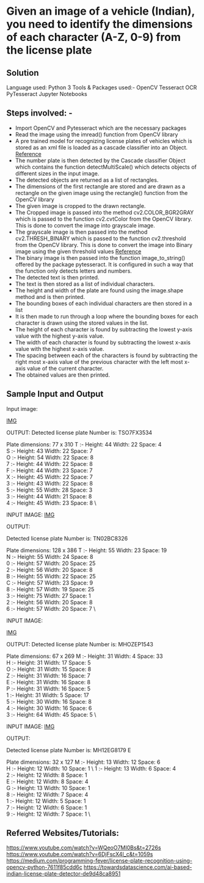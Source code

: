 

# Given an image of a vehicle (Indian), you need to identify the dimensions of each character (A-Z, 0-9) from the license plate

## Solution
Language used: Python 3
Tools  & Packages used:- OpenCV
			      Tesseract OCR
			      PyTesseract
			      Jupyter Notebooks

## Steps involved: -
*	Import OpenCV and Pytesseract which are the necessary packages
*	Read the image using the imread() function from OpenCV library
*	A pre trained model for recognizing license plates of vehicles which is stored as an xml file is loaded as a cascade classifier into an Object. [Reference](https://docs.opencv.org/3.4/db/d28/tutorial_cascade_classifier.html)
*	The number plate is then detected by the Cascade classifier Object which contains the function detectMultiScale() which detects objects of different sizes in the input image. 
*	The detected objects are returned as a list of rectangles.
*	The dimensions of the first rectangle are stored and are drawn as a rectangle on the given image using the rectangle() function from the OpenCV library
*	The given image is cropped to the drawn rectangle.
*	The Cropped image is passed into the method cv2.COLOR_BGR2GRAY which is passed to the function cv2.cvtColor from the OpenCV library. This is done to convert the image into grayscale image.
*	The grayscale image is then passed into the method cv2.THRESH_BINARY which is passed to the function cv2.threshold from the OpenCV library. This is done to convert the image into Binary image using the given threshold values [Reference](https://docs.opencv.org/master/d7/d4d/tutorial_py_thresholding.html)
*	The binary image is then passed into the function image_to_string() offered by  the package  pytesseract. It is configured in such a way that the function only detects letters and numbers.
*	The detected text is then printed.
*	The text is then stored as a list of individual characters.
*	The height and width of the plate are found using the image.shape method and is then printed.
*	The bounding boxes of each individual characters are then stored in a list
*	It is then made to run through a loop where the bounding boxes for each character is drawn using the stored values in the list.
*	The height of each character is found by subtracting the lowest y-axis value with the highest y-axis value.
*	The width of each character is found by subtracting the lowest x-axis value with the highest x-axis value.
*	The spacing between each of the characters is found by subtracting the right most x-axis value of the previous character with the left most x-axis value of the current character.
*	The obtained values are then printed.

## Sample Input and Output

Input image:

 [IMG](https://github.com/rahulrk2303/Assignment-for-2nd-and-3rd-year-IT-students/blob/main/input_images/img31.png)

OUTPUT:
Detected license plate Number is: TSO7FX3534

Plate dimensions: 77 x 310
T :- Height: 44  Width: 22  Space: 4 \
S :- Height: 43  Width: 22  Space: 7 \
O :- Height: 54  Width: 22  Space: 8 \
7 :- Height: 44  Width: 22  Space: 8 \
F :- Height: 44  Width: 23  Space: 7 \
X :- Height: 45  Width: 22  Space: 7 \
3 :- Height: 43  Width: 22  Space: 8 \
5 :- Height: 55  Width: 28  Space: 3 \
3 :- Height: 44  Width: 21  Space: 8 \
4 :- Height: 45  Width: 23  Space: 8 \

 
INPUT IMAGE:
 [IMG](https://github.com/rahulrk2303/Assignment-for-2nd-and-3rd-year-IT-students/blob/main/input_images/IMG_20200801_160718.jpg)

OUTPUT:

Detected license plate Number is: TN02BC8326

Plate dimensions: 128 x 386
T :- Height: 55  Width: 23  Space: 19 \
N :- Height: 55  Width: 24  Space: 8 \
0 :- Height: 57  Width: 20  Space: 25 \
2 :- Height: 56  Width: 20  Space: 8 \
B :- Height: 55  Width: 22  Space: 25 \
C :- Height: 57  Width: 23  Space: 9 \
8 :- Height: 57  Width: 19  Space: 25 \
3 :- Height: 75  Width: 27  Space: 1 \
2 :- Height: 56  Width: 20  Space: 8 \
6 :- Height: 57  Width: 20  Space: 7 \

 


INPUT IMAGE:

 [IMG](https://github.com/rahulrk2303/Assignment-for-2nd-and-3rd-year-IT-students/blob/main/input_images/1596049634587.png)

OUTPUT:
Detected license plate Number is: MHOZEP1543

Plate dimensions: 67 x 269
M :- Height: 31  Width: 4  Space: 33 \
H :- Height: 31  Width: 17  Space: 5 \
O :- Height: 31  Width: 15  Space: 8 \
Z :- Height: 31  Width: 16  Space: 7 \
E :- Height: 31  Width: 16  Space: 8 \
P :- Height: 31  Width: 16  Space: 5 \
1 :- Height: 31  Width: 5  Space: 17 \
5 :- Height: 30  Width: 16  Space: 8 \
4 :- Height: 30  Width: 16  Space: 6 \
3 :- Height: 64  Width: 45  Space: 5 \
 



INPUT IMAGE:
[IMG](https://github.com/rahulrk2303/Assignment-for-2nd-and-3rd-year-IT-students/blob/main/input_images/7.png)
 

OUTPUT:

Detected license plate Number is: MH12EG8179 E

Plate dimensions: 32 x 127
M :- Height: 13  Width: 12  Space: 6 \
H :- Height: 12  Width: 10  Space: 1 \ 
1 :- Height: 13  Width: 6  Space: 4  \
2 :- Height: 12  Width: 8  Space: 1 \
E :- Height: 12  Width: 8  Space: 4 \
G :- Height: 13  Width: 10  Space: 1 \
8 :- Height: 12  Width: 7  Space: 4 \
1 :- Height: 12  Width: 5  Space: 1 \
7 :- Height: 12  Width: 6  Space: 1 \
9 :- Height: 12  Width: 7  Space: 1 \
 
## Referred Websites/Tutorials:
https://www.youtube.com/watch?v=WQeoO7MI0Bs&t=2726s
https://www.youtube.com/watch?v=6DjFscX4I_c&t=1059s
https://medium.com/programming-fever/license-plate-recognition-using-opencv-python-7611f85cdd6c
https://towardsdatascience.com/ai-based-indian-license-plate-detector-de9d48ca8951

